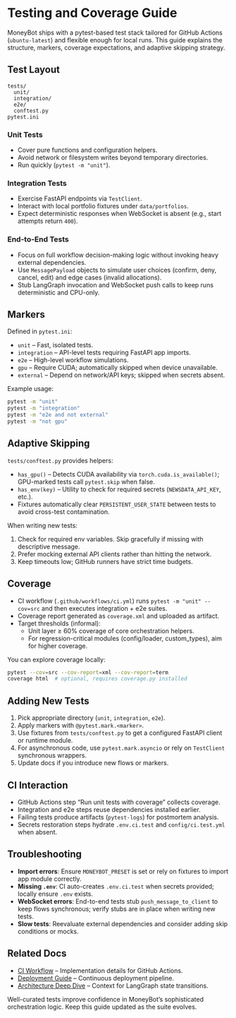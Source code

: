 # Testing and Coverage Guide

MoneyBot ships with a pytest-based test stack tailored for GitHub Actions (`ubuntu-latest`) and flexible enough for local runs. This guide explains the structure, markers, coverage expectations, and adaptive skipping strategy.

## Test Layout

```
tests/
  unit/
  integration/
  e2e/
  conftest.py
pytest.ini
```

### Unit Tests

- Cover pure functions and configuration helpers.
- Avoid network or filesystem writes beyond temporary directories.
- Run quickly (`pytest -m "unit"`).

### Integration Tests

- Exercise FastAPI endpoints via `TestClient`.
- Interact with local portfolio fixtures under `data/portfolios`.
- Expect deterministic responses when WebSocket is absent (e.g., start attempts return `400`).

### End-to-End Tests

- Focus on full workflow decision-making logic without invoking heavy external dependencies.
- Use `MessagePayload` objects to simulate user choices (confirm, deny, cancel, edit) and edge cases (invalid allocations).
- Stub LangGraph invocation and WebSocket push calls to keep runs deterministic and CPU-only.

## Markers

Defined in `pytest.ini`:

- `unit` – Fast, isolated tests.
- `integration` – API-level tests requiring FastAPI app imports.
- `e2e` – High-level workflow simulations.
- `gpu` – Require CUDA; automatically skipped when device unavailable.
- `external` – Depend on network/API keys; skipped when secrets absent.

Example usage:

```bash
pytest -m "unit"
pytest -m "integration"
pytest -m "e2e and not external"
pytest -m "not gpu"
```

## Adaptive Skipping

`tests/conftest.py` provides helpers:

- `has_gpu()` – Detects CUDA availability via `torch.cuda.is_available()`; GPU-marked tests call `pytest.skip` when false.
- `has_env(key)` – Utility to check for required secrets (`NEWSDATA_API_KEY`, etc.).
- Fixtures automatically clear `PERSISTENT_USER_STATE` between tests to avoid cross-test contamination.

When writing new tests:

1. Check for required env variables. Skip gracefully if missing with descriptive message.
2. Prefer mocking external API clients rather than hitting the network.
3. Keep timeouts low; GitHub runners have strict time budgets.

## Coverage

- CI workflow (`.github/workflows/ci.yml`) runs `pytest -m "unit" --cov=src` and then executes integration + e2e suites.
- Coverage report generated as `coverage.xml` and uploaded as artifact.
- Target thresholds (informal):
  - Unit layer ≥ 60% coverage of core orchestration helpers.
  - For regression-critical modules (config/loader, custom_types), aim for higher coverage.

You can explore coverage locally:

```bash
pytest --cov=src --cov-report=xml --cov-report=term
coverage html  # optional, requires coverage.py installed
```

## Adding New Tests

1. Pick appropriate directory (`unit`, `integration`, `e2e`).
2. Apply markers with `@pytest.mark.<marker>`.
3. Use fixtures from `tests/conftest.py` to get a configured FastAPI client or runtime module.
4. For asynchronous code, use `pytest.mark.asyncio` or rely on `TestClient` synchronous wrappers.
5. Update docs if you introduce new flows or markers.

## CI Interaction

- GitHub Actions step “Run unit tests with coverage” collects coverage.
- Integration and e2e steps reuse dependencies installed earlier.
- Failing tests produce artifacts (`pytest-logs`) for postmortem analysis.
- Secrets restoration steps hydrate `.env.ci.test` and `config/ci.test.yml` when absent.

## Troubleshooting

- **Import errors**: Ensure `MONEYBOT_PRESET` is set or rely on fixtures to import app module correctly.
- **Missing `.env`**: CI auto-creates `.env.ci.test` when secrets provided; locally ensure `.env` exists.
- **WebSocket errors**: End-to-end tests stub `push_message_to_client` to keep flows synchronous; verify stubs are in place when writing new tests.
- **Slow tests**: Reevaluate external dependencies and consider adding skip conditions or mocks.

## Related Docs

- [CI Workflow](../.github/workflows/ci.yml) – Implementation details for GitHub Actions.
- [Deployment Guide](deployment_guide.md) – Continuous deployment pipeline.
- [Architecture Deep Dive](architecture.md) – Context for LangGraph state transitions.

Well-curated tests improve confidence in MoneyBot’s sophisticated orchestration logic. Keep this guide updated as the suite evolves.
